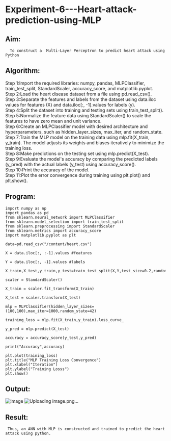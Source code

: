 # Experiment-6---Heart-attack-prediction-using-MLP
## Aim:
      To construct a  Multi-Layer Perceptron to predict heart attack using Python
## Algorithm:
Step 1:Import the required libraries: numpy, pandas, MLPClassifier, train_test_split, StandardScaler, accuracy_score, and matplotlib.pyplot.<br>
Step 2:Load the heart disease dataset from a file using pd.read_csv().<br>
Step 3:Separate the features and labels from the dataset using data.iloc values for features (X) and data.iloc[:, -1].values for labels (y).<br>
Step 4:Split the dataset into training and testing sets using train_test_split().<br>
Step 5:Normalize the feature data using StandardScaler() to scale the features to have zero mean and unit variance.<br>
Step 6:Create an MLPClassifier model with desired architecture and hyperparameters, such as hidden_layer_sizes, max_iter, and random_state.<br>
Step 7:Train the MLP model on the training data using mlp.fit(X_train, y_train). The model adjusts its weights and biases iteratively to minimize the training loss.<br>
Step 8:Make predictions on the testing set using mlp.predict(X_test).<br>
Step 9:Evaluate the model's accuracy by comparing the predicted labels (y_pred) with the actual labels (y_test) using accuracy_score().<br>
Step 10:Print the accuracy of the model.<br>
Step 11:Plot the error convergence during training using plt.plot() and plt.show().<br>

## Program:
```
import numpy as np 
import pandas as pd 
from sklearn.neural_network import MLPClassifier 
from sklearn.model_selection import train_test_split 
from sklearn.preprocessing import StandardScaler 
from sklearn.metrics import accuracy_score 
import matplotlib.pyplot as plt

data=pd.read_csv("/content/heart.csv")

X = data.iloc[:, :-1].values #features

Y = data.iloc[:, -1].values #labels

X_train,X_test,y_train,y_test=train_test_split(X,Y,test_size=0.2,random_state=42)

scaler = StandardScaler() 

X_train = scaler.fit_transform(X_train)

X_test = scaler.transform(X_test)

mlp = MLPClassifier(hidden_layer_sizes=(100,100),max_iter=1000,random_state=42)

training_loss = mlp.fit(X_train,y_train).loss_curve_

y_pred = mlp.predict(X_test)

accuracy = accuracy_score(y_test,y_pred)

print("Accuracy",accuracy)

plt.plot(training_loss)
plt.title("MLP Training Loss Convergence") 
plt.xlabel("Iteration") 
plt.ylabel("Training Losss") 
plt.show()
```


## Output:
![image](https://github.com/aldrinlijo04/Experiment-6---Heart-attack-prediction-using-MLP/assets/118544279/691a8a7b-b2db-4d44-b489-97056c52ba30)
![Uploading image.png…]()

## Result:
     Thus, an ANN with MLP is constructed and trained to predict the heart attack using python.
     


